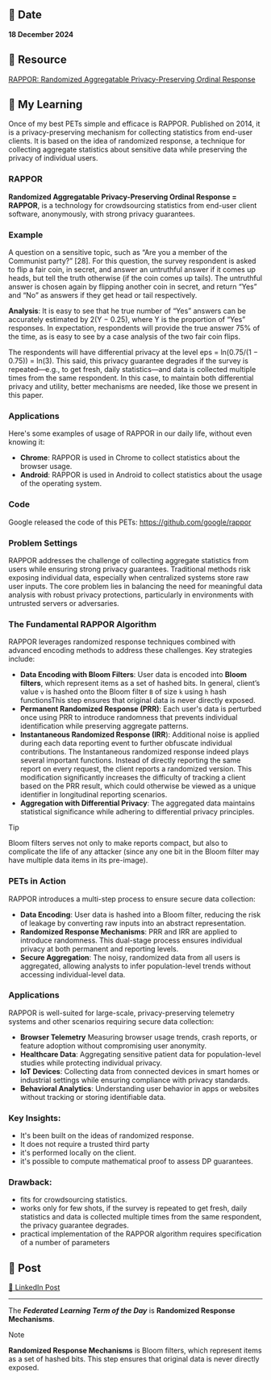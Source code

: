 ## 📅 Date
**18 December 2024**

## 📰 Resource
[RAPPOR: Randomized Aggregatable Privacy-Preserving Ordinal Response](https://arxiv.org/pdf/1407.6981)

## 🔖 My Learning
Once of my best PETs simple and efficace is RAPPOR. Published on 2014, it is a privacy-preserving mechanism for collecting statistics from end-user clients. It is based on the idea of randomized response, a technique for collecting aggregate statistics about sensitive data while preserving the privacy of individual users.

### RAPPOR
**Randomized Aggregatable Privacy-Preserving Ordinal Response = RAPPOR**, is a technology for crowdsourcing statistics from end-user client software, anonymously, with strong privacy guarantees.

### Example
A question on a sensitive topic, such as “Are you a member of the Communist party?” [28]. For this question, the survey respondent is asked to flip a fair coin, in secret, and answer an untruthful answer if it comes up heads, but tell the truth otherwise (if the coin comes up tails). The untruthful answer is chosen again by flipping another coin in secret, and return “Yes” and “No” as answers if they get head or tail respectively.

**Analysis**: It is easy to see that he true number of “Yes” answers can be accurately estimated by 2(Y − 0.25), where Y is the proportion of “Yes” responses. In expectation, respondents will provide the true answer 75% of the time, as is easy to see by a case analysis of the two fair coin flips.

The respondents will have differential privacy at the level eps = ln(0.75/(1 − 0.75)) = ln(3). This said, this privacy guarantee degrades if the survey is repeated—e.g., to get fresh, daily statistics—and data is collected multiple times from the same respondent. In this case, to maintain both differential privacy and utility, better mechanisms are needed, like those we present in this paper.

### Applications
Here's some examples of usage of RAPPOR in our daily life, without even knowing it:
- **Chrome**: RAPPOR is used in Chrome to collect statistics about the browser usage.
- **Android**: RAPPOR is used in Android to collect statistics about the usage of the operating system.

### Code
Google released the code of this PETs: https://github.com/google/rappor

### Problem Settings
RAPPOR addresses the challenge of collecting aggregate statistics from users while ensuring strong privacy guarantees. Traditional methods risk exposing individual data, especially when centralized systems store raw user inputs. The core problem lies in balancing the need for meaningful data analysis with robust privacy protections, particularly in environments with untrusted servers or adversaries.

### The Fundamental RAPPOR Algorithm
RAPPOR leverages randomized response techniques combined with advanced encoding methods to address these challenges. Key strategies include:
- **Data Encoding with Bloom Filters**: User data is encoded into **Bloom filters**, which represent items as a set of hashed bits. In general, client’s value `v` is hashed onto the Bloom filter `B` of size `k` using `h` hash functionsThis step ensures that original data is never directly exposed.
- **Permanent Randomized Response (PRR)**: Each user's data is perturbed once using PRR to introduce randomness that prevents individual identification while preserving aggregate patterns.
- **Instantaneous Randomized Response (IRR**): Additional noise is applied during each data reporting event to further obfuscate individual contributions. The Instantaneous randomized response indeed plays several important functions. Instead of directly reporting the same report on every request, the client reports a randomized version. This modification significantly increases the difficulty of tracking a client based on the PRR result, which could otherwise be viewed as a unique identifier in longitudinal reporting scenarios.
- **Aggregation with Differential Privacy**: The aggregated data maintains statistical significance while adhering to differential privacy principles.

> [!TIP]
> Bloom filters serves not only to make reports compact, but also to complicate the life of any attacker (since any one bit in the Bloom filter may have multiple data items in its pre-image).


### PETs in Action
RAPPOR introduces a multi-step process to ensure secure data collection:
- **Data Encoding**: User data is hashed into a Bloom filter, reducing the risk of leakage by converting raw inputs into an abstract representation.
- **Randomized Response Mechanisms**: PRR and IRR are applied to introduce randomness. This dual-stage process ensures individual privacy at both permanent and reporting levels.
- **Secure Aggregation**: The noisy, randomized data from all users is aggregated, allowing analysts to infer population-level trends without accessing individual-level data.

### Applications
RAPPOR is well-suited for large-scale, privacy-preserving telemetry systems and other scenarios requiring secure data collection:
- **Browser Telemetry** Measuring browser usage trends, crash reports, or feature adoption without compromising user anonymity.
- **Healthcare Data**: Aggregating sensitive patient data for population-level studies while protecting individual privacy.
- **IoT Devices**: Collecting data from connected devices in smart homes or industrial settings while ensuring compliance with privacy standards.
- **Behavioral Analytics**: Understanding user behavior in apps or websites without tracking or storing identifiable data.

### Key Insights:
- It's been built on the ideas of randomized response.
- It does not require a trusted third party
- it's performed locally on the client.
- it's possible to compute mathematical proof to assess DP guarantees.

### Drawback:
- fits for crowdsourcing statistics.
- works only for few shots, if the survey is repeated to get fresh, daily statistics and data is collected multiple times from the same respondent, the privacy guarantee degrades.
- practical implementation of the RAPPOR algorithm requires specification of a number of parameters

## 📮 Post 

[📘 LinkedIn Post]()

------
The _**Federated Learning Term of the Day**_ is **Randomized Response Mechanisms**.
> [!NOTE]
> **Randomized Response Mechanisms** is Bloom filters, which represent items as a set of hashed bits. This step ensures that original data is never directly exposed.
